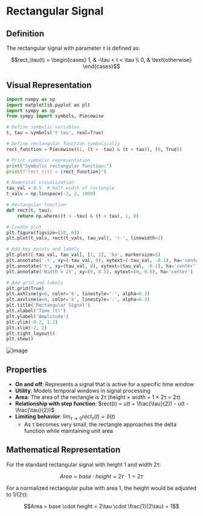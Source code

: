 # Rectangular Signal

## Definition

The rectangular signal with parameter $\tau$ is defined as:

$$rect_\tau(t) = \begin{cases}
1, & -\tau < t < \tau \\
0, & \text{otherwise}
\end{cases}$$

## Visual Representation

```python
import numpy as np
import matplotlib.pyplot as plt
import sympy as sp
from sympy import symbols, Piecewise

# Define symbolic variables
t, tau = symbols('t tau', real=True)

# Define rectangular function symbolically
rect_function = Piecewise((1, (t > -tau) & (t < tau)), (0, True))

# Print symbolic representation
print("Symbolic rectangular function:")
print(f"rect_τ(t) = {rect_function}")

# Numerical visualization
tau_val = 0.5  # Half-width of rectangle
t_vals = np.linspace(-2, 2, 1000)

# Rectangular function
def rect(t, tau):
    return np.where((t > -tau) & (t < tau), 1, 0)

# Create plot
plt.figure(figsize=(10, 6))
plt.plot(t_vals, rect(t_vals, tau_val), 'r-', linewidth=2)

# Add key points and labels
plt.plot([-tau_val, tau_val], [1, 1], 'ko', markersize=5)
plt.annotate('-τ', xy=(-tau_val, 0), xytext=(-tau_val, -0.1), ha='center')
plt.annotate('τ', xy=(tau_val, 0), xytext=(tau_val, -0.1), ha='center')
plt.annotate('Width = 2τ', xy=(0, 0.5), xytext=(0, 0.6), ha='center')

# Add grid and labels
plt.grid(True)
plt.axhline(y=0, color='k', linestyle='-', alpha=0.3)
plt.axvline(x=0, color='k', linestyle='-', alpha=0.3)
plt.title('Rectangular Signal')
plt.xlabel('Time (t)')
plt.ylabel('Amplitude')
plt.ylim(-0.2, 1.2)
plt.xlim(-2, 2)
plt.tight_layout()
plt.show()

```

![image](https://github.com/user-attachments/assets/cb068962-4945-40b8-8d0d-a08e9bf6decc)


## Properties

- **On and off**: Represents a signal that is active for a specific time window
- **Utility**: Models temporal windows in signal processing
- **Area**: The area of the rectangle is 2τ (height × width = 1 × 2τ = 2τ)
- **Relationship with step function**: $rect(t) = u(t + \frac{\tau}{2}) - u(t - \frac{\tau}{2})$
- **Limiting behavior**: $\lim_{\tau \to 0} rect_\tau(t) = \delta(t)$
  - As τ becomes very small, the rectangle approaches the delta function while maintaining unit area

## Mathematical Representation

For the standard rectangular signal with height 1 and width 2τ:

$$Area = base \cdot height = 2\tau \cdot 1 = 2\tau$$

For a normalized rectangular pulse with area 1, the height would be adjusted to 1/(2τ):

$$Area = base \cdot height = 2\tau \cdot \frac{1}{2\tau} = 1$$
